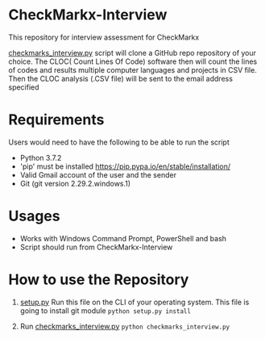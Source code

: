 
# CheckMarkx-Interview
This repository for interview assessment for CheckMarkx

[checkmarks_interview.py](https://github.com/sanjay780013/CheckMarkx-Interview/blob/master/checkmarks_interview.py "checkmarks_interview.py") script will clone a GitHub repo repository of your choice. The CLOC( Count Lines Of Code) software then will count the lines of codes and results multiple computer languages and projects in CSV file. Then the CLOC analysis (.CSV file) will be sent to the email address specified

#  Requirements

 Users would need to have the following to be able to run the script

 - Python 3.7.2 
 - 'pip' must be installed https://pip.pypa.io/en/stable/installation/
 - Valid Gmail account of the user and the sender
 - Git (git version 2.29.2.windows.1)

# Usages

- Works with Windows Command Prompt, PowerShell and bash
- Script should run from CheckMarkx-Interview 

# How to use the Repository
1. [setup.py](https://github.com/sanjay780013/CheckMarkx-Interview/blob/main/setup.py "setup.py") Run this file on the CLI of your operating system. This file is going to install git module
					`python setup.py install`
    
2. Run [checkmarks_interview.py](https://github.com/sanjay780013/CheckMarkx-Interview/blob/main/checkmarks_interview.py "checkmarks_interview.py")
					 `python checkmarks_interview.py`
